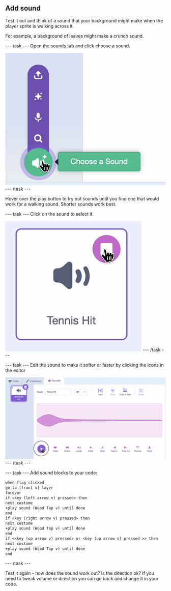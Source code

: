 ## Add sound

Test it out and think of a sound that your background might make when the player sprite is walking across it. 

For example, a background of leaves might make a crunch sound. 

--- task ---
Open the sounds tab and click choose a sound.

![Screenshot of sound tab in Scratch editor](images/sound-tab.png)
--- /task ---

Hover over the play button to try out sounds until you find one that would work for a walking sound. Shorter sounds work best. 

--- task ---
Click on the sound to select it.

![Screenshot of sound in Scratch editor](images/choose-sound.png)
--- /task ---

--- task ---
Edit the sound to make it softer or faster by clicking the icons in the editor


![Screenshot of sound editor in Scratch editor](images/edit-sound.png)
--- /task ---

--- task ---
Add sound blocks to your code:

```blocks3
when flag clicked
go to [front v] layer
forever
if <key (left arrow v) pressed> then
next costume
+play sound (Wood Tap v) until done
end
if <key (right arrow v) pressed> then
next costume
+play sound (Wood Tap v) until done
end
if <<key (up arrow v) pressed> or <key (up arrow v) pressed >> then
next costume
+play sound (Wood Tap v) until done
end
```
--- /task ---

Test it again - how does the sound work out? Is the direction ok? If you need to tweak volume or direction you can go back and change it in your code.


